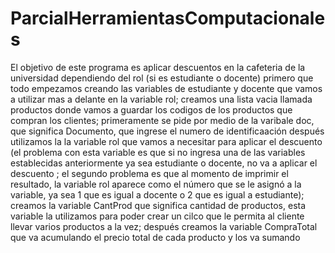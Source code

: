 # ParcialHerramientasComputacionales
El objetivo de este programa es  aplicar descuentos en la cafeteria de la  universidad dependiendo del rol  (si es estudiante o docente)
primero que todo  empezamos creando las variables de estudiante y docente que vamos a utilizar mas a delante en la variable rol;
creamos una lista vacia llamada productos donde vamos a guardar los codigos de los productos que compran los clientes;
primeramente se pide por medio de la varibale doc, que significa Documento, que ingrese el numero de identificaación
después utilizamos la la variable rol  que vamos a necesitar para aplicar el descuento (el problema con esta variable es que si no ingresa una de las variables establecidas anteriormente ya sea 
estudiante o docente, no va a  aplicar el descuento ; el segundo problema es que al momento de imprimir el resultado, la variable rol aparece como el número que se le asignó a la variable, ya sea 1 que es igual a docente o 2 que es igual a estudiante);
creamos la variable CantProd que significa cantidad de productos, esta variable la utilizamos para poder crear un cilco que le permita al cliente llevar varios productos a la vez; 
después creamos la variable CompraTotal que va acumulando el precio total de cada producto y los va sumando 
